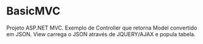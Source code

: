 # BasicMVC

Projeto ASP.NET MVC. Exemplo de Controller que retorna Model convertido em JSON. 
View carrega o JSON através de JQUERY/AJAX e popula tabela.
